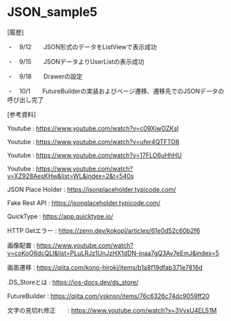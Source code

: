 # JSON_sample5

[履歴]

・　9/12　　JSON形式のデータをListViewで表示成功

・　9/15　　JSONデータよりUserListの表示成功

・　9/18　　Drawerの設定

・　10/1　　FutureBuilderの実装およびページ遷移、遷移先でのJSONデータの呼び出し完了

[参考資料]

Youtube : https://www.youtube.com/watch?v=c09XiwOZKsI

Youtube : https://www.youtube.com/watch?v=ufer4QTFTO8

Youtube : https://www.youtube.com/watch?v=17FLO6uHhHU

Youtube : https://www.youtube.com/watch?v=XZ928AesKHw&list=WL&index=2&t=540s

JSON Place Holder : https://jsonplaceholder.typicode.com/

Fake Rest API : https://jsonplaceholder.typicode.com/

QuickType : https://app.quicktype.io/

HTTP Getエラー : https://zenn.dev/kokopi/articles/61e0d52c60b2f6

画像配置 : https://www.youtube.com/watch?v=coKoO6dcQLI&list=PLuLRJz1UnJzHX1dDN-jnaa7gQ3Av7eEmJ&index=5

画面遷移 : https://qiita.com/kono-hiroki/items/b1a8f19dfab371e7816d

.DS_Storeとは : https://ios-docs.dev/ds_store/

FutureBuilder : https://qiita.com/ysknsn/items/76c6326c74dc9059ff20

文字の見切れ修正　　: https://www.youtube.com/watch?v=3VvxU4EL51M
